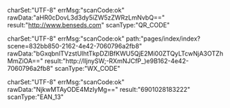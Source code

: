 

charSet:"UTF-8"
errMsg:"scanCode:ok"
rawData:"aHR0cDovL3d3dy5iZW5zZWRzLmNvbQ=="
result:"http://www.benseds.com"
scanType:"QR_CODE"

charSet:"UTF-8"
errMsg:"scanCode:ok"
path:"pages/index/index?scene=832bb850-2162-4e42-7060796a2fb8"
rawData:"bGxqbnlTVzstUlhtTkpDZlBfKWU5QjE2Mi00ZTQyLTcwNjA3OTZhMmZiOA=="
result:"http://lljnySW;-RXmNJCfP_)e9B162-4e42-7060796a2fb8"
scanType:"WX_CODE"

charSet:"UTF-8"
errMsg:"scanCode:ok"
rawData:"NjkwMTAyODE4MzIyMg=="
result:"6901028183222"
scanType:"EAN_13"